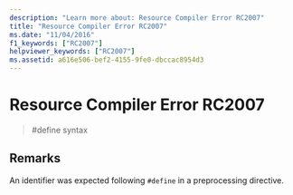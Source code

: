 ```yaml
---
description: "Learn more about: Resource Compiler Error RC2007"
title: "Resource Compiler Error RC2007"
ms.date: "11/04/2016"
f1_keywords: ["RC2007"]
helpviewer_keywords: ["RC2007"]
ms.assetid: a616e506-bef2-4155-9fe0-dbccac8954d3
---
```

# Resource Compiler Error RC2007

> #define syntax

## Remarks

An identifier was expected following `#define` in a preprocessing directive.
